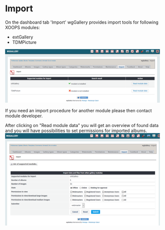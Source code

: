 # Import

On the dashboard tab 'Import' wgGallery provides import tools for following XOOPS modules:

* extGallery
* TDMPicture

![Overview existing import tools](../../.gitbook/assets/import1.png)

If you need an import procedure for another module please then contact module developer.

After clicking on "Read module data" you will get an overview of found data and you will have possibilities to set permissions for imported albums. ![Details for import](../../.gitbook/assets/import2.png)

